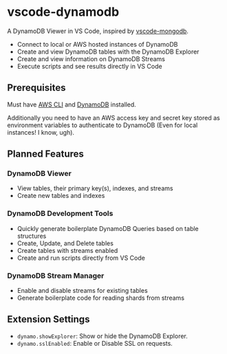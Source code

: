 # vscode-dynamodb

A DynamoDB Viewer in VS Code, inspired by [vscode-mongodb](https://github.com/Microsoft/vscode-mongodb).

* Connect to local or AWS hosted instances of DynamoDB
* Create and view DynamoDB tables with the DynamoDB Explorer
* Create and view information on DynamoDB Streams
* Execute scripts and see results directly in VS Code

## Prerequisites

Must have [AWS CLI](http://docs.aws.amazon.com/cli/latest/userguide/installing.html) and [DynamoDB](http://docs.aws.amazon.com/amazondynamodb/latest/developerguide/DynamoDBLocal.html) installed.

Additionally you need to have an AWS access key and secret key stored as environment variables to authenticate to DynamoDB (Even for local instances! I know, ugh). 

## Planned Features

### DynamoDB Viewer
* View tables, their primary key(s), indexes, and streams
* Create new tables and indexes

### DynamoDB Development Tools
* Quickly generate boilerplate DynamoDB Queries based on table structures
* Create, Update, and Delete tables
* Create tables with streams enabled
* Create and run scripts directly from VS Code

### DynamoDB Stream Manager
* Enable and disable streams for existing tables
* Generate boilerplate code for reading shards from streams

## Extension Settings

* `dynamo.showExplorer`: Show or hide the DynamoDB Explorer.
* `dynamo.sslEnabled`: Enable or Disable SSL on requests.